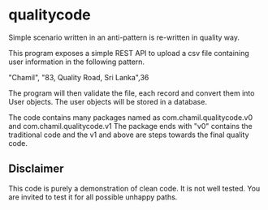 # qualitycode
Simple scenario written in an anti-pattern is re-written in quality way.

This program exposes a simple REST API to upload a csv file containing user information in the following pattern.

"Chamil", "83, Quality Road, Sri Lanka",36

The program will then validate the file, each record and convert them into User objects. The user objects will be stored in a database.

The code contains many packages named as com.chamil.qualitycode.v0 and com.chamil.qualitycode.v1
The package ends with "v0" contains the traditional code and the v1 and above are steps towards the final quality code.

## Disclaimer
This code is purely a demonstration of clean code. It is not well tested. You are invited to test it for all possible unhappy paths. 
